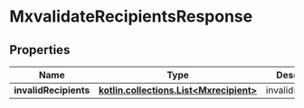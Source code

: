
# MxvalidateRecipientsResponse

## Properties
Name | Type | Description | Notes
------------ | ------------- | ------------- | -------------
**invalidRecipients** | [**kotlin.collections.List&lt;Mxrecipient&gt;**](Mxrecipient.md) | invalidRecipients | 



